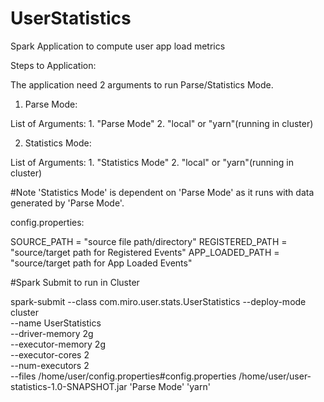# UserStatistics
Spark Application to compute user app load metrics

Steps to Application:

The application need 2 arguments to run Parse/Statistics Mode.


1. Parse Mode:

List of Arguments:
    1. "Parse Mode"
    2. "local" or "yarn"(running in cluster)

2. Statistics Mode:

List of Arguments:
    1. "Statistics Mode"
    2. "local" or "yarn"(running in cluster)
    
#Note 'Statistics Mode' is dependent on 'Parse Mode' as it runs with data generated by 'Parse Mode'. 
    
config.properties:

SOURCE_PATH = "source file path/directory"
REGISTERED_PATH = "source/target path for Registered Events"
APP_LOADED_PATH = "source/target path for App Loaded Events"


#Spark Submit to run in Cluster

spark-submit 
--class com.miro.user.stats.UserStatistics 
--deploy-mode cluster  
--name UserStatistics  
--driver-memory 2g  
--executor-memory 2g  
--executor-cores 2  
--num-executors 2  
--files /home/user/config.properties#config.properties 
/home/user/user-statistics-1.0-SNAPSHOT.jar 
'Parse Mode' 
'yarn'